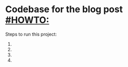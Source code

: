 # Codebase for the blog post [#HOWTO: ](https://rieckpil.de/)

Steps to run this project:

1. 
2.
3.
4.